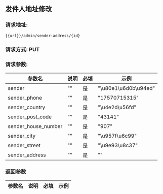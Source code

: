 ## 发件人地址修改
### 请求地址:
```
{{url}}/admin/sender-address/{id}
```
### 请求方式: PUT  
### 请求参数:  

|参数名|说明|必填|示例|  
 |---|---|---|---|  
|sender|""|是|"\u80e1\u6d0b\u94ed"|  
|sender_phone|""|是|"17570715315"|  
|sender_country|""|是|"\u4e2d\u56fd"|  
|sender_post_code|""|是|"43141"|  
|sender_house_number|""|是|"907"|  
|sender_city|""|是|"\u957f\u6c99"|  
|sender_street|""|是|"\u9e93\u8c37"|  
|sender_address|""|是|""|  
### 返回参数  

|参数名|说明|必填|示例|  
 |---|---|---|---|  

